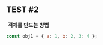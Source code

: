 <br/>

## TEST #2

​
**객체를 만드는 방법**

```javascript
const obj1 = { a: 1, b: 2, 3: 4 };
```

<br/>
<br/>
